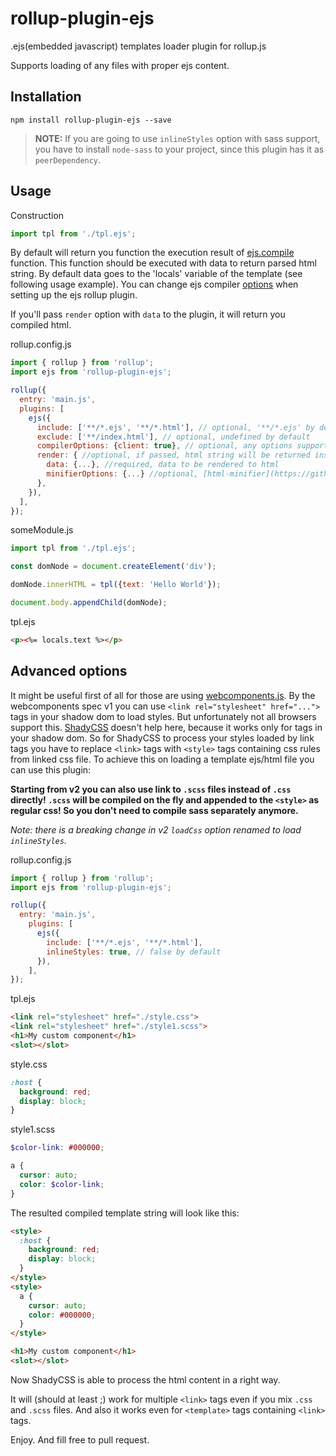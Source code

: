 # rollup-plugin-ejs
.ejs(embedded javascript) templates loader plugin for rollup.js

Supports loading of any files with proper ejs content.

## Installation
```
npm install rollup-plugin-ejs --save
```

> **NOTE:**
If you are going to use `inlineStyles` option with sass support, you have to install `node-sass` to your project, since this plugin has it as `peerDependency`.

## Usage
Construction
```javascript
import tpl from './tpl.ejs';
```
By default will return you function the execution result of [ejs.compile](https://github.com/mde/ejs#usage) function.
This function should be executed with data to return parsed html string.
By default data goes to the 'locals' variable of the template (see following usage example).
You can change ejs compiler [options](https://github.com/mde/ejs#options) when setting up the ejs rollup plugin.

If you'll pass `render` option with `data` to the plugin, it will return you compiled html.

rollup.config.js
```javascript
import { rollup } from 'rollup';
import ejs from 'rollup-plugin-ejs';

rollup({
  entry: 'main.js',
  plugins: [
    ejs({
      include: ['**/*.ejs', '**/*.html'], // optional, '**/*.ejs' by default
      exclude: ['**/index.html'], // optional, undefined by default
      compilerOptions: {client: true}, // optional, any options supported by ejs compiler
      render: { //optional, if passed, html string will be returned instead of template render function
        data: {...}, //required, data to be rendered to html
        minifierOptions: {...} //optional, [html-minifier](https://github.com/kangax/html-minifier) options, won't minify by default, if not passed
      },
    }),
  ],
});
```

someModule.js
```javascript
import tpl from './tpl.ejs';

const domNode = document.createElement('div');

domNode.innerHTML = tpl({text: 'Hello World'});

document.body.appendChild(domNode);
```

tpl.ejs
```html
<p><%= locals.text %></p>
```

## Advanced options

It might be useful first of all for those are using [webcomponents.js](https://github.com/webcomponents/polyfills/tree/master/packages/webcomponentsjs).
By the webcomponents spec v1 you can use ```<link rel="stylesheet" href="...">``` tags in your shadow dom to load styles. 
But unfortunately not all browsers support this.
[ShadyCSS](https://github.com/webcomponents/polyfills/tree/master/packages/shadycss) doesn't help here, because it works only for <style>...</style> tags in your shadow dom.
So for ShadyCSS to process your styles loaded by link tags you have to replace ```<link>``` tags with ```<style>``` tags containing css rules from linked css file.
To achieve this on loading a template ejs/html file you can use this plugin:

**Starting from v2 you can also use link to ```.scss``` files instead of ```.css``` directly! ```.scss``` will be compiled on the fly and appended to the ```<style>``` as regular css! So you don't need to compile sass separately anymore.**

_Note: there is a breaking change in v2 ```loadCss``` option renamed to load ```inlineStyles```._

rollup.config.js
```javascript
import { rollup } from 'rollup';
import ejs from 'rollup-plugin-ejs';

rollup({
  entry: 'main.js',
    plugins: [
      ejs({
        include: ['**/*.ejs', '**/*.html'],
        inlineStyles: true, // false by default
      }),
    ],
});
```

tpl.ejs
```html
<link rel="stylesheet" href="./style.css">
<link rel="stylesheet" href="./style1.scss">
<h1>My custom component</h1>
<slot></slot>
```

style.css
```css
:host {
  background: red;
  display: block;
}
```

style1.scss
```scss
$color-link: #000000;

a {
  cursor: auto;
  color: $color-link;
}
```

The resulted compiled template string will look like this:

```html
<style>
  :host {
    background: red;
    display: block;
  }
</style>
<style>
  a {
    cursor: auto;
    color: #000000;
  }
</style>

<h1>My custom component</h1>
<slot></slot>
```

Now ShadyCSS is able to process the html content in a right way.

It will (should at least ;) work for multiple ```<link>``` tags even if you mix ```.css``` and ```.scss``` files. 
And also it works even for ```<template>``` tags containing ```<link>``` tags.


Enjoy. And fill free to pull request.
